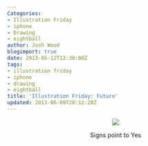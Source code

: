 ```yaml
---
Categories:
- Illustration Friday
- iphone
- Drawing
- eightball
author: Josh Wood
blogimport: true
date: 2013-05-12T12:30:00Z
tags:
- illustration friday
- iphone
- drawing
- eightball
title: 'Illustration Friday: Future'
updated: 2013-06-09T20:12:20Z
---
```


<div class="separator" style="clear: both; text-align: center;">
  <img border="0" src="/img/continuous8ball.png" /></a>
  <p>Signs point to Yes</p>
</div>
